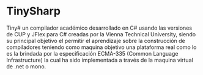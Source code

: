 TinySharp
=========

Tiny# un compilador académico desarrollado en C# usando las versiones de CUP y JFlex para C# creadas por la Vienna Technical University,  siendo su principal objetivo el permitir el aprendizaje sobre la construcción de compiladores teniendo como maquina objetivo una plataforma real  como lo es la brindada por la especificación ECMA-335 (Common Language Infrastructure) la cual ha sido implementada a través de la maquina virtual de .net  o  mono.
